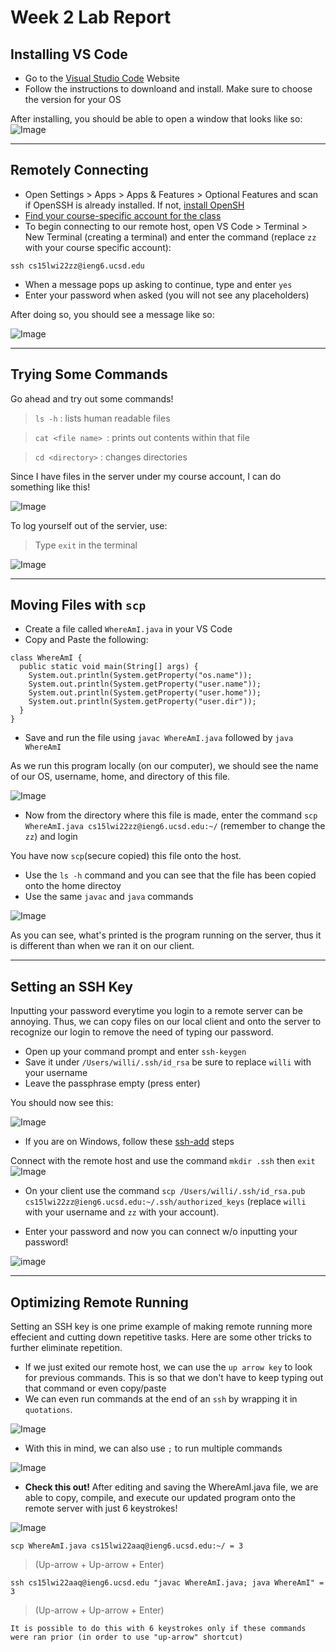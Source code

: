 #  Week 2 Lab Report
## Installing VS Code
* Go to the [Visual Studio Code](https://code.visualstudio.com/) Website
* Follow the instructions to downloand and install. Make sure to choose the version for your OS

After installing, you should be able to open a window that looks like so:
![Image](screenshots/installing_vscodeSC.png)

---
## Remotely Connecting
* Open Settings > Apps > Apps & Features > Optional Features and scan if OpenSSH is already installed. If not, [install OpenSH](https://docs.microsoft.com/en-us/windows-server/administration/openssh/openssh_install_firstuse)
* [Find your course-specific account for the class](https://sdacs.ucsd.edu/~icc/index.php)
* To begin connecting to our remote host, open VS Code > Terminal > New Terminal (creating a terminal) and enter the command (replace `zz` with your course specific account):

 `ssh cs15lwi22zz@ieng6.ucsd.edu`


* When a message pops up asking to continue, type and enter `yes`
* Enter your password when asked (you will not see any placeholders)

After doing so, you should see a message like so:

![Image](screenshots/remotelyconnectionSC.png)

---
## Trying Some Commands

Go ahead and try out some commands!
> `ls -h` : lists human readable files


> `cat <file name> `: prints out contents within that file


> `cd <directory>` : changes directories

Since I have files in the server under my course account, I can do something like this!

![Image](screenshots/trying_some_commandsSC.png)

To log yourself out of the servier, use:

> Type `exit` in the terminal

![Image](screenshots/logoutSC.png)

---
## Moving Files with `scp`
* Create a file called `WhereAmI.java` in your VS Code
* Copy and Paste the following:

``` 
class WhereAmI {
  public static void main(String[] args) {
    System.out.println(System.getProperty("os.name"));
    System.out.println(System.getProperty("user.name"));
    System.out.println(System.getProperty("user.home"));
    System.out.println(System.getProperty("user.dir"));
  }
}
```

* Save and run the file using `javac WhereAmI.java` followed by `java WhereAmI`

As we run this program locally (on our computer), we should see the name of our OS, username, home, and directory of this file.

![Image](screenshots/WhereAmISC.png)


* Now from the directory where this file is made, enter the command `scp WhereAmI.java cs15lwi22zz@ieng6.ucsd.edu:~/` (remember to change the `zz`) and login

You have now `scp`(secure copied) this file onto the host.


* Use the `ls -h` command and you can see that the file has been copied onto the home directoy
* Use the same `javac` and `java` commands

![Image](screenshots/scpSC.png)

As you can see, what's printed is the program running on the server, thus it is different than when we ran it on our client.

---
## Setting an SSH Key
Inputting your password everytime you login to a remote server can be annoying. Thus, we can copy files on our local client and onto the server to recognize our login to remove the need of typing our password.

* Open up your command prompt and enter `ssh-keygen`
* Save it under  `/Users/willi/.ssh/id_rsa` be sure to replace `willi` with your username
* Leave the passphrase empty (press enter)

You should now see this:

![Image](screenshots/keygenSC.png)


* If you are on Windows, follow these [ssh-add](https://docs.microsoft.com/en-us/windows-server/administration/openssh/openssh_keymanagement#user-key-generation) steps


 Connect with the remote host and use the command `mkdir .ssh` then `exit`
![Image](screenshots/keygen_mkdirSC.png)


* On your client use the command `scp /Users/willi/.ssh/id_rsa.pub cs15lwi22zz@ieng6.ucsd.edu:~/.ssh/authorized_keys` (replace `willi` with your username and `zz` with your account).


* Enter your password and now you can connect w/o inputting your password!

![image](screenshots/successful_keygenSC.png)

---
## Optimizing Remote Running
Setting an SSH key is one prime example of making remote running more effecient and cutting down repetitive tasks. Here are some other tricks to further eliminate repetition.

* If we just exited our remote host, we can use the `up arrow key` to look for previous commands. This is so that we don't have to keep typing out that command or even copy/paste
* We can even run commands at the end of an `ssh` by wrapping it in `quotations`.


![Image](screenshots/OptimizingSC.png)



* With this in mind, we can also use `;` to run multiple commands

![Image](screenshots/multiple_commandsSC.png)


* **Check this out!** After editing and saving the WhereAmI.java file, we are able to copy, compile, and execute our updated program onto the remote server with just 6 keystrokes!

![Image](screenshots/CountingKeyStrokesfix.png)

`scp WhereAmI.java cs15lwi22aaq@ieng6.ucsd.edu:~/ = 3`
> (Up-arrow + Up-arrow + Enter)  

`ssh cs15lwi22aaq@ieng6.ucsd.edu "javac WhereAmI.java; java WhereAmI" = 3`
> (Up-arrow + Up-arrow + Enter) 

`It is possible to do this with 6 keystrokes only if these commands were ran prior (in order to use "up-arrow" shortcut)`
